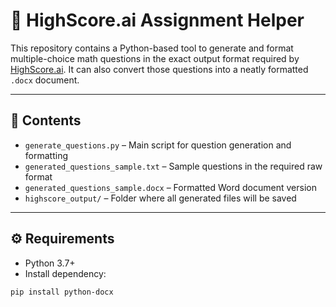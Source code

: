 # 🎯 HighScore.ai Assignment Helper

This repository contains a Python-based tool to generate and format multiple-choice math questions in the exact output format required by [HighScore.ai](https://highscore.ai). It can also convert those questions into a neatly formatted `.docx` document.

---

## 📂 Contents

- `generate_questions.py` – Main script for question generation and formatting  
- `generated_questions_sample.txt` – Sample questions in the required raw format  
- `generated_questions_sample.docx` – Formatted Word document version  
- `highscore_output/` – Folder where all generated files will be saved  

---

## ⚙️ Requirements

- Python 3.7+
- Install dependency:

```bash
pip install python-docx
